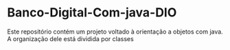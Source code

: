 # Banco-Digital-Com-java-DIO
Este repositório contém  um projeto voltado à orientação a objetos com java.
A organização dele  está dividida por classes 
